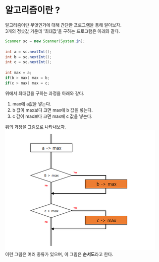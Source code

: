 # 알고리즘이란 ?
알고리즘이란 무엇인가에 대해 간단한 프로그램을 통해 알아보자.  
3개의 정숫값 가운데 '최대값'을 구하는 프로그램은 아래와 같다.  
```java
Scanner sc = new Scanner(System.in);

int a = sc.nextInt();
int b = sc.nextInt();
int c = sc.nextInt();

int max = a;
if(b > max) max = b;
if(c > max) max = c;
```
위에서 최대값을 구하는 과정을 아래와 같다.  
1. max에 a값을 넣는다.
2. b 값이 max보다 크면 max에 b 값을 넣는다.
3. c 값이 max보다 크면 max에 c 값을 넣는다.

위의 과정을 그림으로 나타내보자.  
![순서도](이미지/순서도.png)  
이런 그림은 여러 종류가 있으며, 이 그림은 **순서도**라고 한다.